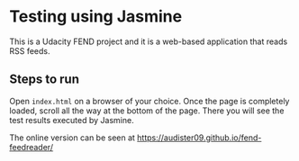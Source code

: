 # Testing using Jasmine

This is a Udacity FEND project and it is a web-based application that reads RSS feeds. 


## Steps to run

Open `index.html` on a browser of your choice. Once the page is completely loaded, scroll all the way at the bottom of the page.
There you will see the test results executed by Jasmine.

The online version can be seen at https://audister09.github.io/fend-feedreader/
